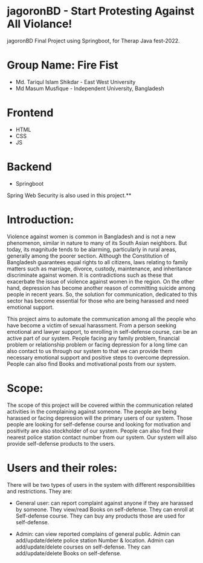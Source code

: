 # jagoronBD - Start Protesting Against All Violance!
jagoronBD Final Project using Springboot, for Therap Java fest-2022. 

# Group Name: Fire Fist
- Md. Tariqul Islam Shikdar - East West University
- Md Masum Musfique - Independent University, Bangladesh

# Frontend
- HTML
- CSS
- JS

# Backend
- Springboot

Spring Web Security is also used in this project.**


# Introduction:
Violence against women is common in Bangladesh and is not a new phenomenon, similar in nature to many of its South Asian neighbors. But today, its magnitude tends to
be alarming, particularly in rural areas, generally among the poorer section. Although the Constitution of Bangladesh guarantees equal rights to all citizens, laws relating to family matters such as marriage, divorce, custody, maintenance, and inheritance discriminate against women. It is contradictions such as these that exacerbate the issue of violence against women in the region. On the other hand, depression has become another reason of committing suicide among people in recent years. So, the solution for communication, dedicated to this sector has become essential for those who are being harassed and need emotional support.

This project aims to automate the communication among all the people who have become a victim of sexual harassment. From a person seeking emotional and lawyer
support, to enrolling in self-defense course, can be an active part of our system. People facing any family problem, financial problem or relationship problem or facing depression for a long time can also contact to us through our system to that we can provide them necessary emotional support and positive steps to overcome depression.
People can also find Books and motivational posts from our system.

# Scope:
The scope of this project will be covered within the communication related activities in the complaining against someone. The people are being harassed or facing depression will the primary users of our system. Those people are looking for self-defense course and looking for motivation and positivity are also stockholder of our system. People can also find their nearest police station contact number from our system. Our system will also provide self-defense products to the users. 

# Users and their roles:
There will be two types of users in the system with different responsibilities and restrictions. They are:

- General user: can report complaint against anyone if they are harassed by someone.
They view/read Books on self-defense. They can enroll at Self-defense course. They can
buy any products those are used for self-defense.

- Admin: can view reported complains of general public. Admin can add/update/delete
police station Number & location. Admin can add/update/delete courses on self-defense.
They can add/update/delete Books on self-defense.





